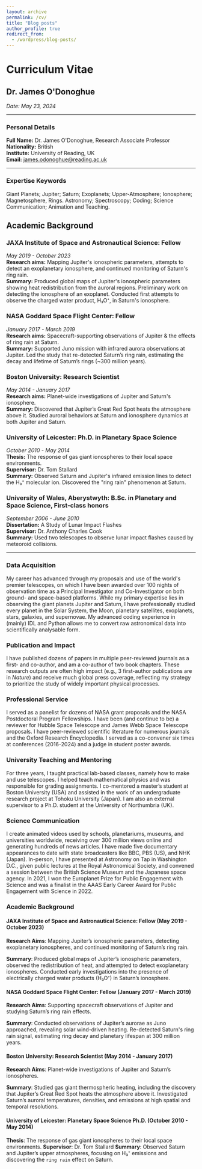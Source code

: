 ```yaml
---
layout: archive
permalink: /cv/
title: "Blog posts"
author_profile: true
redirect_from:
  - /wordpress/blog-posts/
---
```


# Curriculum Vitae

## Dr. James O'Donoghue

*Date: May 23, 2024*

---

### Personal Details

**Full Name:** Dr. James O'Donoghue, Research Associate Professor  
**Nationality:** British  
**Institute:** University of Reading, UK  
**Email:** james.odonoghue@reading.ac.uk

---

### Expertise Keywords

Giant Planets; Jupiter; Saturn; Exoplanets; Upper-Atmosphere; Ionosphere; Magnetosphere, Rings. Astronomy; Spectroscopy; Coding; Science Communication; Animation and Teaching.

## Academic Background

### JAXA Institute of Space and Astronautical Science: Fellow  
*May 2019 - October 2023*  
**Research aims:** Mapping Jupiter's ionospheric parameters, attempts to detect an exoplanetary ionosphere, and continued monitoring of Saturn's ring rain.  
**Summary:** Produced global maps of Jupiter's ionospheric parameters showing heat redistribution from the auroral regions. Preliminary work on detecting the ionosphere of an exoplanet. Conducted first attempts to observe the charged water product, H₃O⁺, in Saturn's ionosphere.

### NASA Goddard Space Flight Center: Fellow  
*January 2017 - March 2019*  
**Research aims:** Spacecraft-supporting observations of Jupiter & the effects of ring rain at Saturn.  
**Summary:** Supported Juno mission with infrared aurora observations at Jupiter. Led the study that re-detected Saturn’s ring rain, estimating the decay and lifetime of Saturn’s rings (~300 million years).

### Boston University: Research Scientist  
*May 2014 - January 2017*  
**Research aims:** Planet-wide investigations of Jupiter and Saturn's ionosphere.  
**Summary:** Discovered that Jupiter’s Great Red Spot heats the atmosphere above it. Studied auroral behaviors at Saturn and ionosphere dynamics at both Jupiter and Saturn.

### University of Leicester: Ph.D. in Planetary Space Science  
*October 2010 - May 2014*  
**Thesis:** The response of gas giant ionospheres to their local space environments.  
**Supervisor:** Dr. Tom Stallard  
**Summary:** Observed Saturn and Jupiter's infrared emission lines to detect the H₃⁺ molecular ion. Discovered the "ring rain" phenomenon at Saturn.

### University of Wales, Aberystwyth: B.Sc. in Planetary and Space Science, First-class honors  
*September 2006 - June 2010*  
**Dissertation:** A Study of Lunar Impact Flashes  
**Supervisor:** Dr. Anthony Charles Cook  
**Summary:** Used two telescopes to observe lunar impact flashes caused by meteoroid collisions.

---

### Data Acquisition
My career has advanced through my proposals and use of the world's premier telescopes, on which I have been awarded over 100 nights of observation time as a Principal Investigator and Co-Investigator on both ground- and space-based platforms. While my primary expertise lies in observing the giant planets Jupiter and Saturn, I have professionally studied every planet in the Solar System, the Moon, planetary satellites, exoplanets, stars, galaxies, and supernovae. My advanced coding experience in (mainly) IDL and Python allows me to convert raw astronomical data into scientifically analysable form.

### Publication and Impact
I have published dozens of papers in multiple peer-reviewed journals as a first- and co-author, and am a co-author of two book chapters. These research outputs are often high impact (e.g., 3 first-author publications are in _Nature_) and receive much global press coverage, reflecting my strategy to prioritize the study of widely important physical processes.

### Professional Service
I served as a panelist for dozens of NASA grant proposals and the NASA Postdoctoral Program Fellowships. I have been (and continue to be) a reviewer for Hubble Space Telescope and James Webb Space Telescope proposals. I have peer-reviewed scientific literature for numerous journals and the Oxford Research Encyclopedia. I served as a co-convener six times at conferences (2016-2024) and a judge in student poster awards.

### University Teaching and Mentoring
For three years, I taught practical lab-based classes, namely how to make and use telescopes. I helped teach mathematical physics and was responsible for grading assignments. I co-mentored a master’s student at Boston University (USA) and assisted in the work of an undergraduate research project at Tohoku University (Japan). I am also an external supervisor to a Ph.D. student at the University of Northumbria (UK).

### Science Communication
I create animated videos used by schools, planetariums, museums, and universities worldwide, receiving over 300 million views online and generating hundreds of news articles. I have made five documentary appearances to date with state broadcasters like BBC, PBS (US), and NHK (Japan). In-person, I have presented at Astronomy on Tap in Washington D.C., given public lectures at the Royal Astronomical Society, and convened a session between the British Science Museum and the Japanese space agency. In 2021, I won the Europlanet Prize for Public Engagement with Science and was a finalist in the AAAS Early Career Award for Public Engagement with Science in 2022.

### Academic Background

#### JAXA Institute of Space and Astronautical Science: Fellow (May 2019 - October 2023)
**Research Aims**: Mapping Jupiter’s ionospheric parameters, detecting exoplanetary ionospheres, and continued monitoring of Saturn’s ring rain.

**Summary**: Produced global maps of Jupiter’s ionospheric parameters, observed the redistribution of heat, and attempted to detect exoplanetary ionospheres. Conducted early investigations into the presence of electrically charged water products (H₃O⁺) in Saturn’s ionosphere.

#### NASA Goddard Space Flight Center: Fellow (January 2017 - March 2019)
**Research Aims**: Supporting spacecraft observations of Jupiter and studying Saturn’s ring rain effects.

**Summary**: Conducted observations of Jupiter’s aurorae as Juno approached, revealing solar wind-driven heating. Re-detected Saturn's ring rain signal, estimating ring decay and planetary lifespan at 300 million years.

#### Boston University: Research Scientist (May 2014 - January 2017)
**Research Aims**: Planet-wide investigations of Jupiter and Saturn’s ionospheres.

**Summary**: Studied gas giant thermospheric heating, including the discovery that Jupiter’s Great Red Spot heats the atmosphere above it. Investigated Saturn’s auroral temperatures, densities, and emissions at high spatial and temporal resolutions.

#### University of Leicester: Planetary Space Science Ph.D. (October 2010 - May 2014)
**Thesis**: The response of gas giant ionospheres to their local space environments.
**Supervisor**: Dr. Tom Stallard
**Summary**: Observed Saturn and Jupiter’s upper atmospheres, focusing on H₃⁺ emissions and discovering the `ring rain` effect on Saturn.


